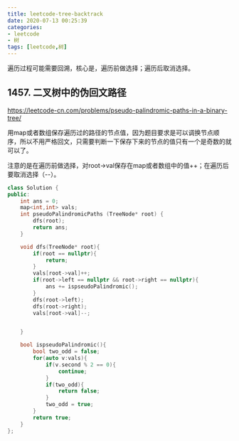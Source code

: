 ```yaml
---
title: leetcode-tree-backtrack
date: 2020-07-13 00:25:39
categories: 
- leetcode
- 树
tags: [leetcode,树]
---
```

遍历过程可能需要回溯，核心是，遍历前做选择；遍历后取消选择。
<!---more--->


## 1457. 二叉树中的伪回文路径
https://leetcode-cn.com/problems/pseudo-palindromic-paths-in-a-binary-tree/

用map或者数组保存遍历过的路径的节点值，因为题目要求是可以调换节点顺序，所以不用严格回文，只需要判断一下保存下来的节点的值只有一个是奇数的就可以了。

注意的是在遍历前做选择，对root->val保存在map或者数组中的值++；在遍历后要取消选择（--）。

```C++
class Solution {
public:
    int ans = 0;
    map<int,int> vals;
    int pseudoPalindromicPaths (TreeNode* root) {
        dfs(root);
        return ans;
    }

    void dfs(TreeNode* root){
        if(root == nullptr){
            return;
        }
        vals[root->val]++;
        if(root->left == nullptr && root->right == nullptr){
            ans += ispseudoPalindromic();
        }
        dfs(root->left);
        dfs(root->right);
        vals[root->val]--;


    }

    bool ispseudoPalindromic(){
        bool two_odd = false;
        for(auto v:vals){
            if(v.second % 2 == 0){
                continue;
            }
            if(two_odd){
                return false;
            }
            two_odd = true;
        }
        return true;
    }
};
```